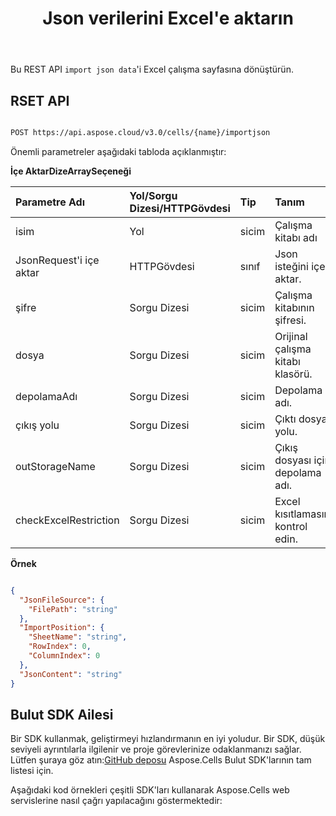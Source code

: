 ﻿---
title: Json verilerini Excel'e aktarın
second_title: Aspose.Cells Cloud Documen
linktitle: Jso'yu içe aktar
type: docs
url: /tr/import-json-data-into-excel/
aliases: [ /import/json/]
keywords: Import Json data into Excel
description: Aspose.Cells Cloud REST API, dize dizisi verilerinin Excel dosyalarına aktarılmasını destekler. SDK, çeşitli geliştirme dillerini destekler. Bunlar arasında Android, C#, Go, Java, NodeJS, Perl, PHP, Python, Ruby ve Swift bulunur.
weight: 40
kwords: Excel, Office Bulut, REST API, Elektronik Tablo, PDF, CSV, Json, Markdown, Json verilerini Excel'e aktar
---
Bu REST API `import json data`'i Excel çalışma sayfasına dönüştürün.

## RSET API

```bash

POST https://api.aspose.cloud/v3.0/cells/{name}/importjson

```

Önemli parametreler aşağıdaki tabloda açıklanmıştır:

**İçe AktarDizeArraySeçeneği**

|Parametre Adı| Yol/Sorgu Dizesi/HTTPGövdesi|Tip|Tanım|
|:- |:- |:- |:- |
| isim| Yol| sicim| Çalışma kitabı adı|
| JsonRequest'i içe aktar| HTTPGövdesi| sınıf| Json isteğini içe aktar.|
| şifre| Sorgu Dizesi| sicim| Çalışma kitabının şifresi.|
| dosya| Sorgu Dizesi| sicim| Orijinal çalışma kitabı klasörü.|
| depolamaAdı| Sorgu Dizesi| sicim| Depolama adı.|
| çıkış yolu| Sorgu Dizesi| sicim| Çıktı dosya yolu.|
| outStorageName| Sorgu Dizesi| sicim| Çıkış dosyası için depolama adı.|
| checkExcelRestriction| Sorgu Dizesi| sicim| Excel kısıtlamasını kontrol edin.|

**Örnek**

```json

{
  "JsonFileSource": {
    "FilePath": "string"
  },
  "ImportPosition": {
    "SheetName": "string",
    "RowIndex": 0,
    "ColumnIndex": 0
  },
  "JsonContent": "string"
}

```

## Bulut SDK Ailesi

 Bir SDK kullanmak, geliştirmeyi hızlandırmanın en iyi yoludur. Bir SDK, düşük seviyeli ayrıntılarla ilgilenir ve proje görevlerinize odaklanmanızı sağlar. Lütfen şuraya göz atın:[GitHub deposu](https://github.com/aspose-cells-cloud) Aspose.Cells Bulut SDK'larının tam listesi için.

Aşağıdaki kod örnekleri çeşitli SDK'ları kullanarak Aspose.Cells web servislerine nasıl çağrı yapılacağını göstermektedir:
